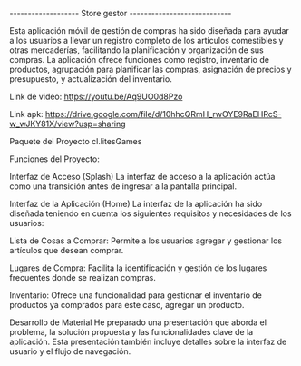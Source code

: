 
-------------------   Store gestor   ----------------------------

Esta aplicación móvil de gestión de compras ha sido diseñada para ayudar a los usuarios a llevar un registro completo de los artículos comestibles y otras mercaderías, facilitando la planificación y organización de sus compras. La aplicación ofrece funciones como registro, inventario de productos, agrupación para planificar las compras, asignación de precios y presupuesto, y actualización del inventario.

Link de video: https://youtu.be/Aq9UO0d8Pzo

Link apk: https://drive.google.com/file/d/10hhcQRmH_rwOYE9RaEHRcS-w_wJKY81X/view?usp=sharing

Paquete del Proyecto
cl.litesGames

Funciones del Proyecto:

Interfaz de Acceso (Splash)
La interfaz de acceso a la aplicación actúa como una transición antes de ingresar a la pantalla principal.

Interfaz de la Aplicación (Home)
La interfaz de la aplicación ha sido diseñada teniendo en cuenta los siguientes requisitos y necesidades de los usuarios:

Lista de Cosas a Comprar: Permite a los usuarios agregar y gestionar los artículos que desean comprar.

Lugares de Compra: Facilita la identificación y gestión de los lugares frecuentes donde se realizan compras.

Inventario: Ofrece una funcionalidad para gestionar el inventario de productos ya comprados para este caso, agregar un producto.

Desarrollo de Material
He preparado una presentación que aborda el problema, la solución propuesta y las funcionalidades clave de la aplicación. Esta presentación también incluye detalles sobre la interfaz de usuario y el flujo de navegación.


